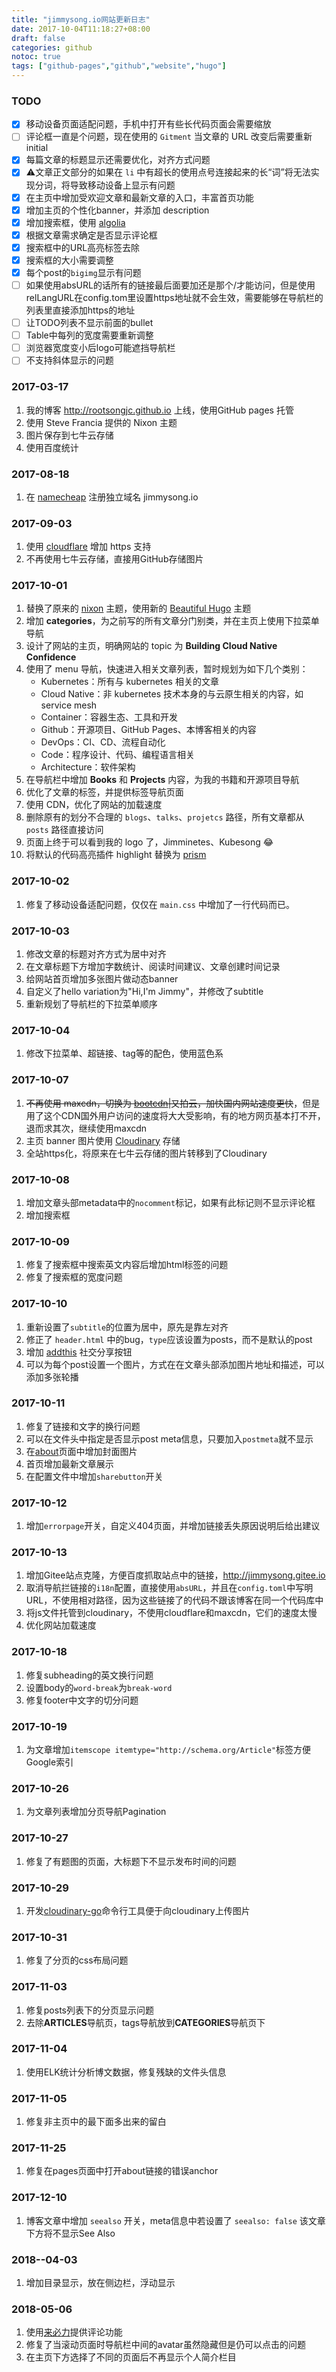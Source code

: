 ```yaml
---
title: "jimmysong.io网站更新日志"
date: 2017-10-04T11:18:27+08:00
draft: false
categories: github
notoc: true
tags: ["github-pages","github","website","hugo"]
---
```


### TODO

- [x] 移动设备页面适配问题，手机中打开有些长代码页面会需要缩放
- [ ] 评论框一直是个问题，现在使用的 `Gitment` 当文章的 URL 改变后需要重新 initial
- [x] 每篇文章的标题显示还需要优化，对齐方式问题
- [x] ⚠️文章正文部分的如果在 `li` 中有超长的使用点号连接起来的长“词”将无法实现分词，将导致移动设备上显示有问题
- [x] 在主页中增加受欢迎文章和最新文章的入口，丰富首页功能
- [x] 增加主页的个性化banner，并添加 description
- [x] 增加搜索框，使用 [algolia](https://www.algolia.com/doc/tutorials/search-ui/instant-search/build-an-instant-search-results-page/instantsearchjs/)
- [x] 根据文章需求确定是否显示评论框
- [x] 搜索框中的URL高亮标签去除
- [x] 搜索框的大小需要调整
- [x] 每个post的`bigimg`显示有问题
- [ ] 如果使用absURL的话所有的链接最后面要加还是那个/才能访问，但是使用relLangURL在config.tom里设置https地址就不会生效，需要能够在导航栏的列表里直接添加https的地址
- [ ] 让TODO列表不显示前面的bullet
- [ ] Table中每列的宽度需要重新调整
- [ ] 浏览器宽度变小后logo可能遮挡导航栏
- [ ] 不支持斜体显示的问题

### 2017-03-17

1. 我的博客 http://rootsongjc.github.io 上线，使用GitHub pages 托管
2. 使用 Steve Francia 提供的 Nixon 主题
3. 图片保存到七牛云存储
4. 使用百度统计

### 2017-08-18

1. 在 [namecheap](https://namecheap.com) 注册独立域名 jimmysong.io

### 2017-09-03

1. 使用 [cloudflare](https://www.cloudflare.com/) 增加 https 支持
2. 不再使用七牛云存储，直接用GitHub存储图片

### 2017-10-01

1. 替换了原来的 [nixon](https://themes.gohugo.io/nixon/) 主题，使用新的 [Beautiful Hugo](https://themes.gohugo.io/beautifulhugo/) 主题
2. 增加 **categories**，为之前写的所有文章分门别类，并在主页上使用下拉菜单导航
3. 设计了网站的主页，明确网站的 topic 为 **Building Cloud Native Confidence**
4. 使用了 menu 导航，快速进入相关文章列表，暂时规划为如下几个类别：
   - Kubernetes：所有与 kubernetes 相关的文章
   - Cloud Native：非 kubernetes 技术本身的与云原生相关的内容，如 service mesh
   - Container：容器生态、工具和开发
   - Github：开源项目、GitHub Pages、本博客相关的内容
   - DevOps：CI、CD、流程自动化
   - Code：程序设计、代码、编程语言相关
   - Architecture：软件架构
5. 在导航栏中增加 **Books** 和 **Projects** 内容，为我的书籍和开源项目导航
6. 优化了文章的标签，并提供标签导航页面
7. 使用 CDN，优化了网站的加载速度
8. 删除原有的划分不合理的 `blogs`、`talks`、`projetcs` 路径，所有文章都从 `posts` 路径直接访问
9. 页面上终于可以看到我的 logo 了，Jimminetes、Kubesong 😂
10. 将默认的代码高亮插件 highlight 替换为 [prism](http://prismjs.com/download.html)

### 2017-10-02

1. 修复了移动设备适配问题，仅仅在 `main.css` 中增加了一行代码而已。

### 2017-10-03

1. 修改文章的标题对齐方式为居中对齐
2. 在文章标题下方增加字数统计、阅读时间建议、文章创建时间记录
3. 给网站首页增加多张图片做动态banner
4. 自定义了hello variation为"Hi,I'm Jimmy"，并修改了subtitle
5. 重新规划了导航栏的下拉菜单顺序

### 2017-10-04

1. 修改下拉菜单、超链接、tag等的配色，使用蓝色系

### 2017-10-07

1. ~~不再使用 maxcdn，切换为 [bootcdn](http://www.bootcdn.cn/)|又拍云，加快国内网站速度更快~~，但是用了这个CDN国外用户访问的速度将大大受影响，有的地方网页基本打不开，退而求其次，继续使用maxcdn
2. 主页 banner 图片使用 [Cloudinary](https://cloudinary.com/) 存储
3. 全站https化，将原来在七牛云存储的图片转移到了Cloudinary

### 2017-10-08

1. 增加文章头部metadata中的`nocomment`标记，如果有此标记则不显示评论框
2. 增加搜索框

### 2017-10-09

1. 修复了搜索框中搜索英文内容后增加html标签的问题
2. 修复了搜索框的宽度问题

### 2017-10-10

1. 重新设置了`subtitle`的位置为居中，原先是靠左对齐
2. 修正了 `header.html` 中的bug，`type`应该设置为posts，而不是默认的post
3. 增加 [addthis](https://www.addthis.com/) 社交分享按钮
4. 可以为每个post设置一个图片，方式在在文章头部添加图片地址和描述，可以添加多张轮播

### 2017-10-11

1. 修复了链接和文字的换行问题
2. 可以在文件头中指定是否显示post meta信息，只要加入`postmeta`就不显示
3. 在[about](https://jimmysong.io/about)页面中增加封面图片
4. 首页增加最新文章展示
5. 在配置文件中增加`sharebutton`开关

### 2017-10-12

1. 增加`errorpage`开关，自定义404页面，并增加链接丢失原因说明后给出建议

### 2017-10-13

1. 增加Gitee站点克隆，方便百度抓取站点中的链接，http://jimmysong.gitee.io
2. 取消导航拦链接的`i18n`配置，直接使用`absURL`，并且在`config.toml`中写明URL，不使用相对路径，因为这些链接了的代码不跟该博客在同一个代码库中
3. 将js文件托管到cloudinary，不使用cloudflare和maxcdn，它们的速度太慢
4. 优化网站加载速度

### 2017-10-18

1. 修复subheading的英文换行问题
2. 设置body的`word-break`为`break-word`
3. 修复footer中文字的切分问题

### 2017-10-19

1. 为文章增加`itemscope itemtype="http://schema.org/Article"`标签方便Google索引

### 2017-10-26

1. 为文章列表增加分页导航Pagination

### 2017-10-27

1. 修复了有题图的页面，大标题下不显示发布时间的问题

### 2017-10-29

1. 开发[cloudinary-go](https://github.com/rootsongjc/cloudinary-go)命令行工具便于向cloudinary上传图片

### 2017-10-31

1. 修复了分页的css布局问题

### 2017-11-03

1. 修复posts列表下的分页显示问题
2. 去除**ARTICLES**导航页，tags导航放到**CATEGORIES**导航页下

### 2017-11-04

1. 使用ELK统计分析博文数据，修复残缺的文件头信息

### 2017-11-05

1. 修复非主页中的最下面多出来的留白

### 2017-11-25

1. 修复在pages页面中打开about链接的错误anchor

### 2017-12-10

1. 博客文章中增加 `seealso` 开关，meta信息中若设置了 `seealso: false` 该文章下方将不显示See Also

### 2018--04-03

1. 增加目录显示，放在侧边栏，浮动显示

### 2018-05-06

1. 使用[来必力](https://livere.com)提供评论功能
2. 修复了当滚动页面时导航栏中间的avatar虽然隐藏但是仍可以点击的问题
3. 在主页下方选择了不同的页面后不再显示个人简介栏目